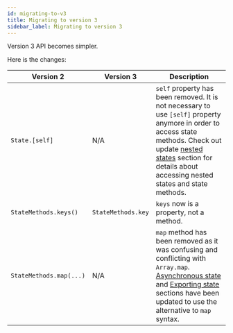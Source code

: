 ```yaml
---
id: migrating-to-v3
title: Migrating to version 3
sidebar_label: Migrating to version 3
---
```


Version 3 API becomes simpler.

Here is the changes:

Version 2 | Version 3 | Description
-|-|-
`State.[self]` | N/A | `self` property has been removed. It is not necessary to use `[self]` property anymore in order to access state methods. Check out update [nested states](./nested-state) section for details about accessing nested states and state methods.
`StateMethods.keys()` | `StateMethods.key` | `keys` now is a property, not a method.
`StateMethods.map(...)` | N/A | `map` method has been removed as it was confusing and conflicting with `Array.map`. [Asynchronous state](./asynchronous-state) and [Exporting state](./exporting-state) sections have been updated to use the alternative to `map` syntax.
